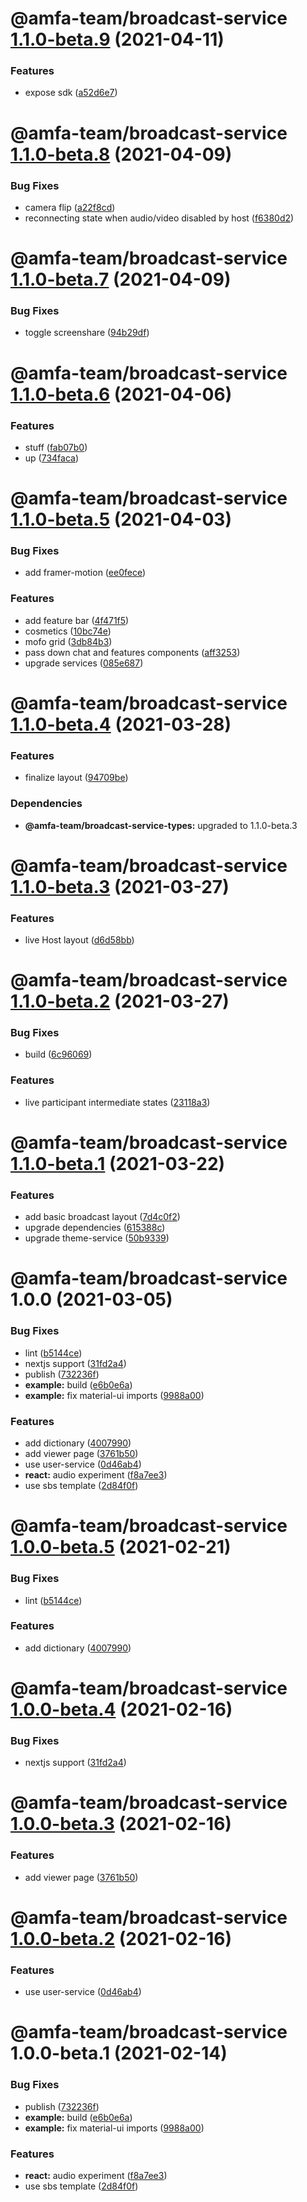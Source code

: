 # @amfa-team/broadcast-service [1.1.0-beta.9](https://github.com/amfa-team/broadcast-service/compare/@amfa-team/broadcast-service@1.1.0-beta.8...@amfa-team/broadcast-service@1.1.0-beta.9) (2021-04-11)


### Features

* expose sdk ([a52d6e7](https://github.com/amfa-team/broadcast-service/commit/a52d6e7102f722ce1710648c629afd13e3d941d8))

# @amfa-team/broadcast-service [1.1.0-beta.8](https://github.com/amfa-team/broadcast-service/compare/@amfa-team/broadcast-service@1.1.0-beta.7...@amfa-team/broadcast-service@1.1.0-beta.8) (2021-04-09)


### Bug Fixes

* camera flip ([a22f8cd](https://github.com/amfa-team/broadcast-service/commit/a22f8cd0b34868ea6f0e091ec052bdef21d6ca21))
* reconnecting state when audio/video disabled by host ([f6380d2](https://github.com/amfa-team/broadcast-service/commit/f6380d2662f68abc0e836a1a69923fa27291dc89))

# @amfa-team/broadcast-service [1.1.0-beta.7](https://github.com/amfa-team/broadcast-service/compare/@amfa-team/broadcast-service@1.1.0-beta.6...@amfa-team/broadcast-service@1.1.0-beta.7) (2021-04-09)


### Bug Fixes

* toggle screenshare ([94b29df](https://github.com/amfa-team/broadcast-service/commit/94b29dfc0dfea1e0e5aed6628799e2c187305dad))

# @amfa-team/broadcast-service [1.1.0-beta.6](https://github.com/amfa-team/broadcast-service/compare/@amfa-team/broadcast-service@1.1.0-beta.5...@amfa-team/broadcast-service@1.1.0-beta.6) (2021-04-06)


### Features

* stuff ([fab07b0](https://github.com/amfa-team/broadcast-service/commit/fab07b03ff2648d672e76a718a4ea53a21e5731d))
* up ([734faca](https://github.com/amfa-team/broadcast-service/commit/734facaf78654ede409fcecc0bdc213299fd8839))

# @amfa-team/broadcast-service [1.1.0-beta.5](https://github.com/amfa-team/broadcast-service/compare/@amfa-team/broadcast-service@1.1.0-beta.4...@amfa-team/broadcast-service@1.1.0-beta.5) (2021-04-03)


### Bug Fixes

* add framer-motion ([ee0fece](https://github.com/amfa-team/broadcast-service/commit/ee0fece43b9d523225795dc635548ec9bda40b48))


### Features

* add feature bar ([4f471f5](https://github.com/amfa-team/broadcast-service/commit/4f471f5c7d20d1b59b4c07c00a8ba8cc7b5a79e4))
* cosmetics ([10bc74e](https://github.com/amfa-team/broadcast-service/commit/10bc74eaeb147b96eb7972efe35b5f1793fe7fd8))
* mofo grid ([3db84b3](https://github.com/amfa-team/broadcast-service/commit/3db84b3cffd8afaf343ac32b9c9c4327cac70aa8))
* pass down chat and features components ([aff3253](https://github.com/amfa-team/broadcast-service/commit/aff32532bdc43510d035c77995919ef1f91e8d48))
* upgrade services ([085e687](https://github.com/amfa-team/broadcast-service/commit/085e6870a715a6b92e4bfb8bb09faf0ce7b21c56))

# @amfa-team/broadcast-service [1.1.0-beta.4](https://github.com/amfa-team/broadcast-service/compare/@amfa-team/broadcast-service@1.1.0-beta.3...@amfa-team/broadcast-service@1.1.0-beta.4) (2021-03-28)


### Features

* finalize layout ([94709be](https://github.com/amfa-team/broadcast-service/commit/94709bef85936228ce79480e3401600a0995ebb7))





### Dependencies

* **@amfa-team/broadcast-service-types:** upgraded to 1.1.0-beta.3

# @amfa-team/broadcast-service [1.1.0-beta.3](https://github.com/amfa-team/broadcast-service/compare/@amfa-team/broadcast-service@1.1.0-beta.2...@amfa-team/broadcast-service@1.1.0-beta.3) (2021-03-27)


### Features

* live Host layout ([d6d58bb](https://github.com/amfa-team/broadcast-service/commit/d6d58bb311824a3eb7427a2d1985102356cd2412))

# @amfa-team/broadcast-service [1.1.0-beta.2](https://github.com/amfa-team/broadcast-service/compare/@amfa-team/broadcast-service@1.1.0-beta.1...@amfa-team/broadcast-service@1.1.0-beta.2) (2021-03-27)


### Bug Fixes

* build ([6c96069](https://github.com/amfa-team/broadcast-service/commit/6c96069b5af8f6a14f31a5f04db68ce72df5374f))


### Features

* live participant intermediate states ([23118a3](https://github.com/amfa-team/broadcast-service/commit/23118a3580fa99b8c01bb60863d9b3d77c389be2))

# @amfa-team/broadcast-service [1.1.0-beta.1](https://github.com/amfa-team/broadcast-service/compare/@amfa-team/broadcast-service@1.0.0...@amfa-team/broadcast-service@1.1.0-beta.1) (2021-03-22)


### Features

* add basic broadcast layout ([7d4c0f2](https://github.com/amfa-team/broadcast-service/commit/7d4c0f2b556c45dab4e6ce45d14ced4f4dec46f9))
* upgrade dependencies ([615388c](https://github.com/amfa-team/broadcast-service/commit/615388ce05bbb72ae4fe1b1275e8789feddfb81c))
* upgrade theme-service ([50b9339](https://github.com/amfa-team/broadcast-service/commit/50b9339bb5400e523a1e5e04c412ae9619952c50))

# @amfa-team/broadcast-service 1.0.0 (2021-03-05)


### Bug Fixes

* lint ([b5144ce](https://github.com/amfa-team/broadcast-service/commit/b5144cea6b8c09939a8cbf99027d6dffb9e9dee4))
* nextjs support ([31fd2a4](https://github.com/amfa-team/broadcast-service/commit/31fd2a4e6ef7d0a88952079d3d3b4a62a6fb4c28))
* publish ([732236f](https://github.com/amfa-team/broadcast-service/commit/732236f4cd7ae2e5c1ab35b318135e8ac33a6c28))
* **example:** build ([e6b0e6a](https://github.com/amfa-team/broadcast-service/commit/e6b0e6a6aa31f0cc961eecb187a4d26f40f0329a))
* **example:** fix material-ui imports ([9988a00](https://github.com/amfa-team/broadcast-service/commit/9988a000776d59d41dc6b77ddc32edd307f8aec1))


### Features

* add dictionary ([4007990](https://github.com/amfa-team/broadcast-service/commit/40079907784ac03c00cce771cab03848f68a48a1))
* add viewer page ([3761b50](https://github.com/amfa-team/broadcast-service/commit/3761b5067e2d9768e84c6586182553681f35dcb1))
* use user-service ([0d46ab4](https://github.com/amfa-team/broadcast-service/commit/0d46ab4bb8be21e7a9a02045b17a8a9ca1c5717b))
* **react:** audio experiment ([f8a7ee3](https://github.com/amfa-team/broadcast-service/commit/f8a7ee366f686491007f885c83879684f18439f5))
* use sbs template ([2d84f0f](https://github.com/amfa-team/broadcast-service/commit/2d84f0f399a9805feaed15699a010cb29230d2d1))

# @amfa-team/broadcast-service [1.0.0-beta.5](https://github.com/amfa-team/broadcast-service/compare/@amfa-team/broadcast-service@1.0.0-beta.4...@amfa-team/broadcast-service@1.0.0-beta.5) (2021-02-21)


### Bug Fixes

* lint ([b5144ce](https://github.com/amfa-team/broadcast-service/commit/b5144cea6b8c09939a8cbf99027d6dffb9e9dee4))


### Features

* add dictionary ([4007990](https://github.com/amfa-team/broadcast-service/commit/40079907784ac03c00cce771cab03848f68a48a1))

# @amfa-team/broadcast-service [1.0.0-beta.4](https://github.com/amfa-team/broadcast-service/compare/@amfa-team/broadcast-service@1.0.0-beta.3...@amfa-team/broadcast-service@1.0.0-beta.4) (2021-02-16)


### Bug Fixes

* nextjs support ([31fd2a4](https://github.com/amfa-team/broadcast-service/commit/31fd2a4e6ef7d0a88952079d3d3b4a62a6fb4c28))

# @amfa-team/broadcast-service [1.0.0-beta.3](https://github.com/amfa-team/broadcast-service/compare/@amfa-team/broadcast-service@1.0.0-beta.2...@amfa-team/broadcast-service@1.0.0-beta.3) (2021-02-16)


### Features

* add viewer page ([3761b50](https://github.com/amfa-team/broadcast-service/commit/3761b5067e2d9768e84c6586182553681f35dcb1))

# @amfa-team/broadcast-service [1.0.0-beta.2](https://github.com/amfa-team/broadcast-service/compare/@amfa-team/broadcast-service@1.0.0-beta.1...@amfa-team/broadcast-service@1.0.0-beta.2) (2021-02-16)


### Features

* use user-service ([0d46ab4](https://github.com/amfa-team/broadcast-service/commit/0d46ab4bb8be21e7a9a02045b17a8a9ca1c5717b))

# @amfa-team/broadcast-service 1.0.0-beta.1 (2021-02-14)


### Bug Fixes

* publish ([732236f](https://github.com/amfa-team/broadcast-service/commit/732236f4cd7ae2e5c1ab35b318135e8ac33a6c28))
* **example:** build ([e6b0e6a](https://github.com/amfa-team/broadcast-service/commit/e6b0e6a6aa31f0cc961eecb187a4d26f40f0329a))
* **example:** fix material-ui imports ([9988a00](https://github.com/amfa-team/broadcast-service/commit/9988a000776d59d41dc6b77ddc32edd307f8aec1))


### Features

* **react:** audio experiment ([f8a7ee3](https://github.com/amfa-team/broadcast-service/commit/f8a7ee366f686491007f885c83879684f18439f5))
* use sbs template ([2d84f0f](https://github.com/amfa-team/broadcast-service/commit/2d84f0f399a9805feaed15699a010cb29230d2d1))
